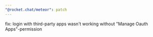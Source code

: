 ```yaml
---
"@rocket.chat/meteor": patch
---
```


fix: login with third-party apps wasn't working without "Manage Oauth Apps"-permission
